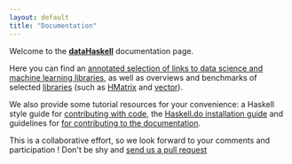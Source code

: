 ```yaml
---
layout: default
title: "Documentation"
---
```


Welcome to the <a href="http://www.datahaskell.org">**dataHaskell**</a> documentation page.

Here you can find an <a href="http://www.datahaskell.org/docs/community/current-environment.html">annotated selection of links to data science and machine learning libraries</a>, as well as overviews and benchmarks of selected <a href="http://www.datahaskell.org/docs/library/library.html">libraries</a> (such as <a href="http://www.datahaskell.org/docs/library/hmatrixla.html">HMatrix</a> and <a href="http://www.datahaskell.org/docs/library/vector.html">vector</a>).

We also provide some tutorial resources for your convenience: a Haskell style guide for <a href="http://www.datahaskell.org/docs/community/contributing-with-code.html">contributing with code</a>, the <a href="http://www.datahaskell.org/docs//tutorial/haskelldo-getting-started.html">Haskell.do installation guide</a> and guidelines for <a href="http://www.datahaskell.org/docs/community/contributing-to-the-documentation.html">for contributing to the documentation</a>.

This is a collaborative effort, so we look forward to your comments and participation ! Don't be shy and <a href="https://github.com/datahaskell/docs">send us a pull request</a>


